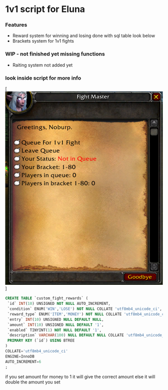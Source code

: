 # 1v1 script for Eluna

### Features

- Reward system for winning and losing done with sql table look below
- Brackets system for 1v1 fights


### WIP - not finished yet missing functions

- Raiting system not added yet

### look inside script for more info

[![1v1](image.png)]

```sql
CREATE TABLE `custom_fight_rewards` (
 `id` INT(10) UNSIGNED NOT NULL AUTO_INCREMENT,
 `condition` ENUM('WIN','LOSE') NOT NULL COLLATE 'utf8mb4_unicode_ci',
 `reward_type` ENUM('ITEM','MONEY') NOT NULL COLLATE 'utf8mb4_unicode_ci',
 `entry` INT(10) UNSIGNED NULL DEFAULT NULL,
 `amount` INT(10) UNSIGNED NULL DEFAULT '1',
 `enabled` TINYINT(1) NOT NULL DEFAULT '1',
 `description` VARCHAR(100) NULL DEFAULT NULL COLLATE 'utf8mb4_unicode_ci',
 PRIMARY KEY (`id`) USING BTREE
)
COLLATE='utf8mb4_unicode_ci'
ENGINE=InnoDB
AUTO_INCREMENT=6
;
```

if you set amount for money to 1 it will give the correct amount else it will double the amount you set
